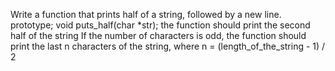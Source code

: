 Write a function that prints half of a string, followed by a new line. prototype; void puts_half(char *str); the function should print the second half of the string
If the number of characters is odd, the function should print the last n characters of the string, where n = (length_of_the_string - 1) / 2
